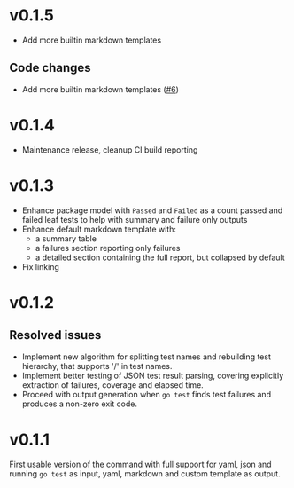 # v0.1.5

- Add more builtin markdown templates

## Code changes

- Add more builtin markdown templates ([#6](https://github.com/maargenton/go-testreport/pull/6))


# v0.1.4

- Maintenance release, cleanup CI build reporting


# v0.1.3

- Enhance package model with `Passed` and `Failed` as a count passed and failed
  leaf tests to help with summary and failure only outputs
- Enhance default markdown template with:
  - a summary table
  - a failures section reporting only failures
  - a detailed section containing the full report, but collapsed by default
- Fix linking

# v0.1.2

## Resolved issues

- Implement new algorithm for splitting test names and rebuilding test
  hierarchy, that supports '/' in test names.
- Implement better testing of JSON test result parsing, covering explicitly
  extraction of failures, coverage and elapsed time.
- Proceed with output generation when `go test` finds test failures and produces
  a non-zero exit code.

# v0.1.1

First usable version of the command with full support for yaml, json and running
`go test` as input, yaml, markdown and custom template as output.
